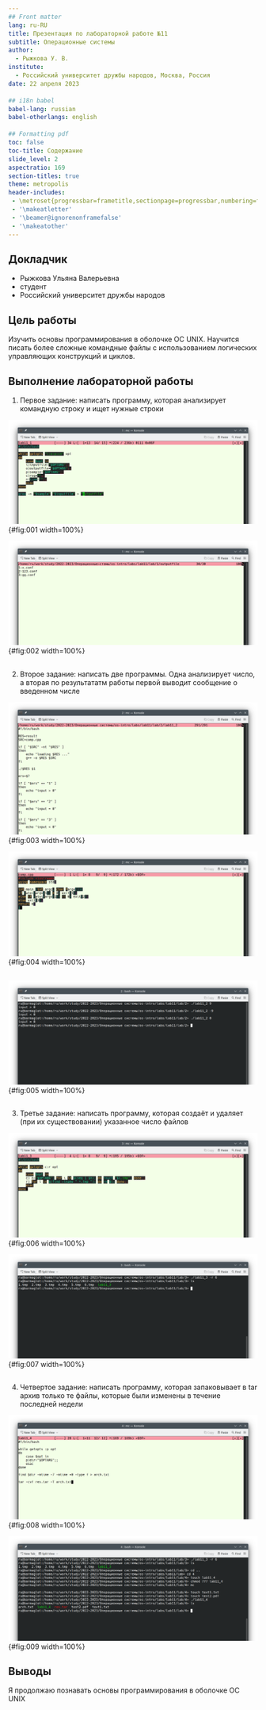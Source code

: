 ```yaml
---
## Front matter
lang: ru-RU
title: Презентация по лабораторной работе №11
subtitle: Операционные системы
author:
  - Рыжкова У. В.
institute:
  - Российский университет дружбы народов, Москва, Россия
date: 22 апреля 2023

## i18n babel
babel-lang: russian
babel-otherlangs: english

## Formatting pdf
toc: false
toc-title: Содержание
slide_level: 2
aspectratio: 169
section-titles: true
theme: metropolis
header-includes:
 - \metroset{progressbar=frametitle,sectionpage=progressbar,numbering=fraction}
 - '\makeatletter'
 - '\beamer@ignorenonframefalse'
 - '\makeatother'
---
```



## Докладчик

  * Рыжкова Ульяна Валерьевна
  * студент
  * Российский университет дружбы народов

## Цель работы

Изучить основы программирования в оболочке ОС UNIX. Научится писать более сложные командные файлы с использованием логических управляющих конструкций и циклов.

## Выполнение лабораторной работы

1. Первое задание: написать программу, которая анализирует командную строку и ищет нужные строки

![Командный файл 1](image/1.png){#fig:001 width=100%}

![Результат работы](image/2.png){#fig:002 width=100%}

## 

2. Второе задание: написать две программы. Одна анализирует число, а вторая по результататм работы первой выводит сообщение о введенном числе

![Командный файл 2](image/3.png){#fig:003 width=100%}

![Вспомогательная программа на C](image/4.png){#fig:004 width=100%}

## 

![Результат работы](image/5.png){#fig:005 width=100%}

## 

3. Третье задание: написать программу, которая создаёт и удаляет (при их существовании) указанное число файлов

![Командный файл 3](image/6.png){#fig:006 width=100%}

![Результат работы](image/7.png){#fig:007 width=100%}

## 

4. Четвертое задание: написать программу, которая запаковывает в tar архив только те файлы, которые были изменены в течение последней недели

![Командный файл 4](image/8.png){#fig:008 width=100%}

![Результат работы](image/9.png){#fig:009 width=100%}

## Выводы

Я продолжаю познавать основы программирования в оболочке ОС UNIX

